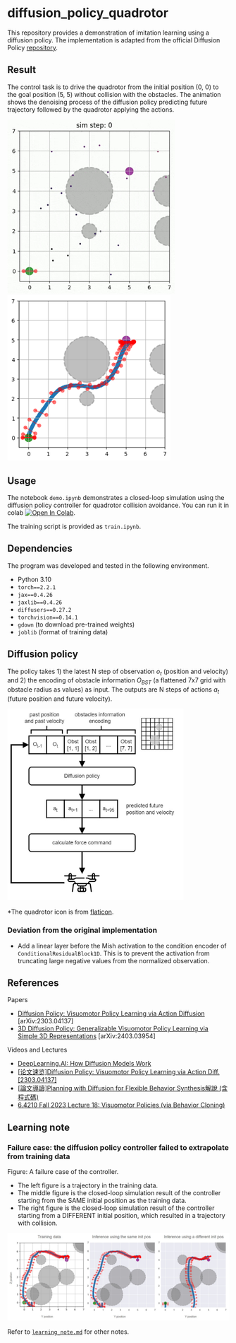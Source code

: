 # diffusion_policy_quadrotor
This repository provides a demonstration of imitation learning using a diffusion policy. The implementation is adapted from the official Diffusion Policy [repository](https://github.com/real-stanford/diffusion_policy).

## Result
The control task is to drive the quadrotor from the initial position (0, 0) to the goal position (5, 5) without collision with the obstacles. The animation shows the denoising process of the diffusion policy predicting future trajectory followed by the quadrotor applying the actions. 

<img src="assets/result_anim.gif" alt="drawing" width="380"/> <img src="assets/result_plot.png" alt="drawing" width="370"/>


## Usage
The notebook `demo.ipynb` demonstrates a closed-loop simulation using the diffusion policy controller for quadrotor collision avoidance. You can run it in colab [![Open In Colab](https://colab.research.google.com/assets/colab-badge.svg)](https://colab.research.google.com/github/shaoanlu/diffusion_policy_quadrotor/blob/main/demo.ipynb).

The training script is provided as `train.ipynb`.

## Dependencies
The program was developed and tested in the following environment.
- Python 3.10
- `torch==2.2.1`
- `jax==0.4.26`
- `jaxlib==0.4.26`
- `diffusers==0.27.2`
- `torchvision==0.14.1`
- `gdown` (to download pre-trained weights)
- `joblib` (format of training data)

## Diffusion policy
The policy takes 1) the latest N step of observation $o_t$ (position and velocity) and 2) the encoding of obstacle information $O_{BST}$ (a flattened 7x7 grid with obstacle radius as values) as input. The outputs are N steps of actions $a_t$ (future position and future velocity).

<img src="assets/model_input.jpg" alt="drawing" width="400"/>

*The quadrotor icon is from [flaticon](https://www.flaticon.com/free-icon/quadcopter_5447794).


### Deviation from the original implementation
- Add a linear layer before the Mish activation to the condition encoder of `ConditionalResidualBlock1D`. This is to prevent the activation from truncating large negative values from the normalized observation.


## References
Papers
- [Diffusion Policy: Visuomotor Policy Learning via Action Diffusion](https://diffusion-policy.cs.columbia.edu/) [arXiv:2303.04137]
- [3D Diffusion Policy: Generalizable Visuomotor Policy Learning via Simple 3D Representations](https://3d-diffusion-policy.github.io/) [arXiv:2403.03954]

Videos and Lectures
- [DeepLearning.AI: How Diffusion Models Work](https://www.deeplearning.ai/short-courses/how-diffusion-models-work/)
- [[论文速览]Diffusion Policy: Visuomotor Policy Learning via Action Diff.[2303.04137]](https://www.bilibili.com/video/BV1Cu411Y7d7)
- [[論文導讀]Planning with Diffusion for Flexible Behavior Synthesis解說 (含程式碼)](https://youtu.be/ciCcvWutle4)
- [6.4210 Fall 2023 Lecture 18: Visuomotor Policies (via Behavior Cloning)](https://youtu.be/i-303tTtEig)

## Learning note
### Failure case: the diffusion policy controller failed to extrapolate from training data
Figure: A failure case of the controller.
- The left figure is a trajectory in the training data.
- The middle figure is the closed-loop simulation result of the controller starting from the SAME initial position as the training data.
- The right figure is the closed-loop simulation result of the controller starting from a DIFFERENT initial position, which resulted in a trajectory with collision.

<img src="assets/dp_sensitive_to_init_pos.jpg" alt="drawing" width="600"/>

Refer to [`learning_note.md`](learning_note.md) for other notes.

